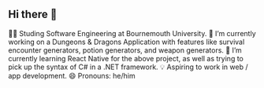 ## Hi there 👋

🧑‍🎓 Studing Software Engineering at Bournemouth University.
🔭 I’m currently working on a Dungeons & Dragons Application with features like survival encounter generators, potion generators, and weapon generators.
🌱 I’m currently learning React Native for the above project, as well as trying to pick up the syntax of C# in a .NET framework.
💡 Aspiring to work in web / app development.
😄 Pronouns: he/him
